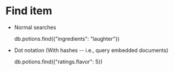 # Find item
  * Normal searches

    db.potions.find({"ingredients": "laughter"})


  * Dot notation (With hashes -- i.e., query embedded documents)

    db.potions.find({"ratings.flavor": 5})
